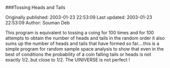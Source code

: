 ###Tossing Heads and Tails

Originally published: 2003-01-23 22:53:09
Last updated: 2003-01-23 22:53:09
Author: Souman Deb

This program is equivalent to tossing a coing for 100 times and for 100 attempts to obtain the number of heads and tails in the random order it also sums up the number of heads and tails that have formed so far....this is a simple program for random sample space analysis to show that even in the best of conditions the probability of a coin falling tails or heads is not exactly 1/2..but close to 1/2. The UINIVERSE is not perfect !